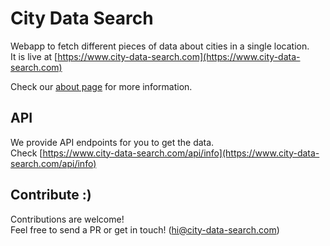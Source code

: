 # City Data Search
Webapp to fetch different pieces of data about cities in a single location.  
It is live at [https://www.city-data-search.com](https://www.city-data-search.com)

Check our [about page](https://www.city-data-search.com/about) for more information.

## API
We provide API endpoints for you to get the data.  
Check [https://www.city-data-search.com/api/info](https://www.city-data-search.com/api/info)

## Contribute :)
Contributions are welcome!  
Feel free to send a PR or get in touch! (hi@city-data-search.com)
